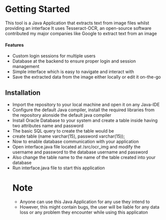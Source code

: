 # Getting Started

This tool is a Java Application that extracts text from image files whilst providing an interface
It uses Tesseract-OCR, an open-source software contributed my major companies like Google to extract text from an image

#### Features
* Custom login sessions for multiple users 
* Database at the backend to ensure proper login and session management
* Simple interface which is easy to navigate and interact with
* Save the extracted data from the image either locally or edit it on-the-go

## Installation
* Import the repository to your local machine and open it on any Java-IDE
* Configure the default Java compiler, install the required libraries from the repository alonside the default java compiler
* Install Oracle Database to your system and create a table inside having two attributes name and password
* The basic SQL query to create the table would be
* create table <table name>(name varchar(15), password varchar(15));
* Now to enable database communication with your application
* Open interface.java file located at /src/ocr_img and modify the username and password to the database username and password
* Also change the table name to the name of the table created into your database
* Run interface.java file to start this application
  
# Note
* Anyone can use this Java Application for any use they intend to
* However, this might contain bugs, the user will be liable for any data loss or any problem they encounter while using this applicaton

  
